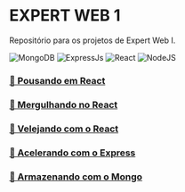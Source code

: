 # EXPERT WEB 1
Repositório para os projetos de Expert Web I.

![MongoDB](https://img.shields.io/badge/MongoDB-444?style=for-the-badge&logo=mongodb)
![ExpressJs](https://img.shields.io/badge/ExpressJs-444?style=for-the-badge&logo=express)
![React](https://img.shields.io/badge/REACT-444?style=for-the-badge&logo=react)
![NodeJS](https://img.shields.io/badge/nodejs-444?style=for-the-badge&logo=node.js)

### [📌 Pousando em React](https://github.com/SuperGeeksConteudo/expertweb1/tree/main/proj01)

### [📌 Mergulhando no React](https://github.com/SuperGeeksConteudo/expertweb1/tree/main/proj02)

### [📌 Velejando com o React](https://github.com/SuperGeeksConteudo/expertweb1/tree/main/proj03)

### [📌 Acelerando com o Express](https://github.com/SuperGeeksConteudo/expertweb1/tree/main/proj04)

### [📌 Armazenando com o Mongo](https://github.com/SuperGeeksConteudo/expertweb1/tree/main/proj05)
